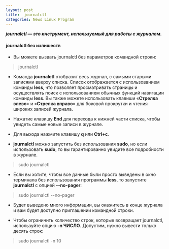 ```yaml
---
layout: post
title:  journalctl
categories: News Linux Program
---
```


***journalctl — это инструмент, используемый для работы с журналом***.

#### journalctl без излишеств

- Вы можете вызвать journalctl без параметров командной строки:

>journalctl

 - Команда **journalctl** отобразит весь журнал, с самыми старыми записями вверху списка. Список 
  отображается с использованием команды **less**, что позволяет просматривать страницы и 
  осуществлять поиск с использованием обычных функций навигации команды **less**. Вы также можете 
  использовать клавиши «**Стрелка влево**» и «**Стрелка вправо**» для боковой прокрутки и чтения 
 широких 
 записей журнала.

 - Нажатие клавишу **End** для перехода к нижней части списка, чтобы увидеть самые новые записи в 
журнале.

 - Для выхода нажмите клавишу **q** или **Ctrl+c**.

 - **journalctl** можно запустить без использования **sudo**, но если использовать **sudo**, то вы 
 гарантированно увидите все подробности в журнале.

>sudo journalctl

-  Если вы хотите, чтобы все данные были просто выведены в окно терминала без использования 
 программы **less**, то запустите **journalctl** с опцией **--no-pager**:

>sudo journalctl --no-pager

 - Будет выведено много информации, вы окажитесь в конце журнала и вам будет доступно приглашении 
 командной строки.

 - Чтобы ограничить количество строк, которые возвращает journalctl, используйте опцию **-n 
   ЧИСЛО**. 
 Допустим, нужно вывести только десять строк:

>sudo journalctl -n 10
